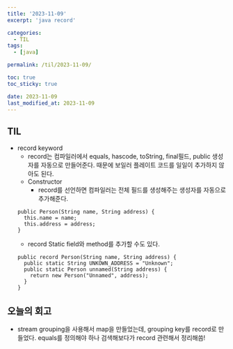 ```yaml
---
title: '2023-11-09'
excerpt: 'java record'

categories:
  - TIL
tags:
  - [java]

permalink: /til/2023-11-09/

toc: true
toc_sticky: true

date: 2023-11-09
last_modified_at: 2023-11-09
---
```


## TIL

- record keyword
  - record는 컴파일러에서 equals, hascode, toString, final필드, public 생성자를 자동으로 만들어준다. 때문에 보일러 플레이트 코드를 일일이 추가하지 않아도 된다.
  - Constructor
    - record를 선언하면 컴파일러는 전체 필드를 생성해주는 생성자를 자동으로 추가해준다.
  ```
  public Person(String name, String address) {
    this.name = name;
    this.address = address;
  }
  ```
  - record Static field와 method를 추가할 수도 있다.
  ```
  public record Person(String name, String address) {
    public static String UNKOWN_ADDRESS = "Unknown";
    public static Person unnamed(String address) {
      return new Person("Unnamed", address);
    }
  }
  ```

## 오늘의 회고

- stream grouping을 사용해서 map을 만들었는데, grouping key를 record로 만들었다. equals를 정의해야 하나 검색해보다가 record 관련해서 정리해씀!
